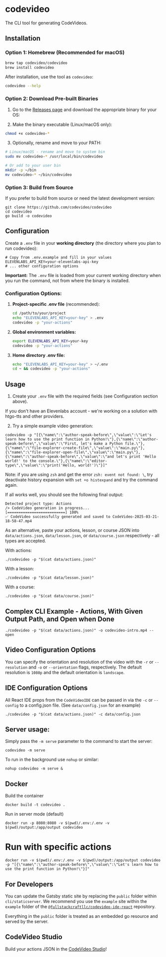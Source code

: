 # codevideo

The CLI tool for generating CodeVideos.

## Installation

### Option 1: Homebrew (Recommended for macOS)

```bash
brew tap codevideo/codevideo
brew install codevideo
```

After installation, use the tool as `codevideo`:

```bash
codevideo --help
```

### Option 2: Download Pre-built Binaries

1. Go to the [Releases page](https://github.com/codevideo/codevideo/releases) and download the appropriate binary for your OS:

2. Make the binary executable (Linux/macOS only):

```bash
chmod +x codevideo-*
```

3. Optionally, rename and move to your PATH:

```bash
# Linux/macOS - rename and move to system bin
sudo mv codevideo-* /usr/local/bin/codevideo

# Or add to your user bin
mkdir -p ~/bin
mv codevideo-* ~/bin/codevideo
```

### Option 3: Build from Source

If you prefer to build from source or need the latest development version:

```shell
git clone https://github.com/codevideo/codevideo
cd codevideo
go build -o codevideo
```

## Configuration

Create a `.env` file in your **working directory** (the directory where you plan to run codevideo):

```env
# Copy from .env.example and fill in your values
ELEVENLABS_API_KEY=your-elevenlabs-api-key
# ... other configuration options
```

**Important:** The `.env` file is loaded from your current working directory when you run the command, not from where the binary is installed.

### Configuration Options:

1. **Project-specific .env file** (recommended):
   ```bash
   cd /path/to/your/project
   echo "ELEVENLABS_API_KEY=your-key" > .env
   codevideo -p "your-actions"
   ```

2. **Global environment variables:**
   ```bash
   export ELEVENLABS_API_KEY=your-key
   codevideo -p "your-actions"
   ```

3. **Home directory .env file:**
   ```bash
   echo "ELEVENLABS_API_KEY=your-key" > ~/.env
   cd ~ && codevideo -p "your-actions"
   ```

## Usage

1. Create your `.env` file with the required fields (see Configuration section above).

If you don't have an Elevenlabs account - we're working on a solution with htgo-tts and other providers.

2. Try a simple example video generation:

```shell
codevideo -p "[{\"name\":\"author-speak-before\",\"value\":\"Let's learn how to use the print function in Python!\"},{\"name\":\"author-speak-before\",\"value\":\"First, let's make a Python file.\"},{\"name\":\"file-explorer-create-file\",\"value\":\"main.py\"},{\"name\":\"file-explorer-open-file\",\"value\":\"main.py\"},{\"name\":\"author-speak-before\",\"value\":\"and let's print 'Hello world!' to the console.\"},{\"name\":\"editor-type\",\"value\":\"print('Hello, world!')\"}]"
```

Note: if you are using `zsh` and get the error `zsh: event not found: \`, try deactivate history expansion with `set +o histexpand` and try the command again.

If all works well, you should see the following final output:

```shell
Detected project type: Actions
/> CodeVideo generation in progress...
[==========================] 100% 
✅ CodeVideo successfully generated and saved to CodeVideo-2025-03-21-18-58-47.mp4
```

As an alternative, paste your actions, lesson, or course JSON into `data/actions.json`, `data/lesson.json`, or `data/course.json` respectively - all types are accepted.

With actions:

```shell
./codevideo -p "$(cat data/actions.json)"
```

With a lesson:

```shell
./codevideo -p "$(cat data/lesson.json)"
```

With a course:

```shell
./codevideo -p "$(cat data/course.json)"
```

## Complex CLI Example - Actions, With Given Output Path, and Open when Done

```shell
./codevideo -p "$(cat data/actions.json)" -o codevideo-intro.mp4 --open
```

## Video Configuration Options

You can specify the orientation and resolution of the video with the `-r` or `--resolution` and `-o` or `--orientation` flags, respectively. The default resolution is `1080p` and the default orientation is `landscape`.

## IDE Configuration Options

All React IDE props from the `CodeVideoIDE` can be passed in via the `-c` or `--config` to a config.json file. (See `data/config.json` for an example)

```shell
./codevideo -p "$(cat data/actions.json)" -c data/config.json
```


## Server usage:

Simply pass the `-m serve` parameter to the command to start the server:

```shell
codevideo -m serve
```

To run in the background use `nohup` or similar:

```shell
nohup codevideo -m serve &
```

## Docker 

Build the container

```shell
docker build -t codevideo .
```

Run in server mode (default)

```shell
docker run -p 8080:8080 -v $(pwd)/.env:/.env -v $(pwd)/output:/app/output codevideo
```

# Run with specific actions

```shell
docker run -v $(pwd)/.env:/.env -v $(pwd)/output:/app/output codevideo -p "[{\"name\":\"author-speak-before\",\"value\":\"Let's learn how to use the print function in Python!\"}]"
```

## For Developers

You can update the Gatsby static site by replacing the `public` folder within `cli/staticserver`. We recommend you use the `example` site within the `example` folder of the [`@fullstackcraftllc/codevideo-ide-react`](https://github.com/codevideo/codevideo-ide-react) repository.

Everything in the `public` folder is treated as an embedded go resource and served by the server.

## CodeVideo Studio

Build your actions JSON in the [CodeVideo Studio](https://studio.codevideo.io)!
